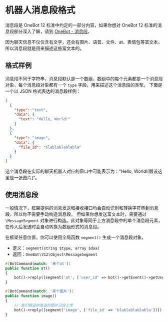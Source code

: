 # 机器人消息段格式

消息段是 OneBot 12 标准中约定的一部分内容，如果你想对 OneBot 12 标准的消息段部分深入了解，请到 [OneBot - 消息段](https://12.onebot.dev/interface/message/segments/)。

因为聊天信息不仅仅含有文字，还会有图片、语音、文件、at、表情包等富文本，所以消息段就是用来描述这些富文本的。

## 格式样例

消息段不同于字符串，消息段默认是一个数组，数组中的每个元素都是一个消息段对象，每个消息段对象都有一个 `type` 字段，用来描述这个消息段的类型。
下面是一个以 JSON 格式表达的消息段样例：

```json
[
  {
    "type": "text",
    "data": {
      "text": "Hello, World!"
    }
  },
  {
    "type": "image",
    "data": {
      "file_id": "blablablablabla"
    }
  }
]
```

这个消息段在实际的聊天机器人对应的窗口中可能表示为：“Hello, World!\[假设这里是一张图片\]”。

## 使用消息段

一般情况下，框架提供的消息发送和接收接口均会自动识别和转换字符串到消息段，所以你不需要手动构造消息段。
但如果你想发送富文本时，需要通过 `\MessageSegment` 对象进行构造。此对象等同于上方消息段中的单个消息段元素，在传入后发送时会自动转换为数组形式的消息段。

在框架任意位置，你可以使用全局函数 `segment()` 生成一个消息段对象。

- 定义：`segment(string $type, array $daa)`
- 返回：`OneBot\V12\Object\MessageSegment`

```php
#[BotCommand(match: '来个at')]
public function at()
{
    bot()->reply([segment('at', ['user_id' => bot()->getEvent()->getUserId()]), segment('text', ['text' => ' 这是一条at你的消息'])]);
}

#[BotCommand(match: '来个图片')]
public function image()
{
    // 我们假设你发送的图片已经上传
    bot()->reply([segment('image', ['file_id' => 'blablablablabla'])]);
}
```

<chat-box :my-chats="[
{type:0,content:'来个at'},
{type:1,content:'@123456 这是一条at你的消息'},
{type:0,content:'来个图片'},
{type:3,content:'https://zhamao.xin/file/hello.jpg'},
]" />
